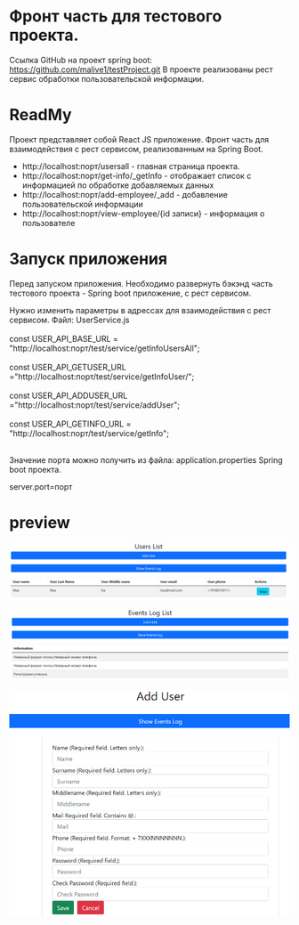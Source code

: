 # Фронт часть для тестового проекта.

Ссылка GitHub на проект spring boot: https://github.com/malive1/testProject.git
В проекте реализованы рест сервис обработки пользовательской информации.

# ReadMy

Проект представляет собой React JS приложение. Фронт часть для взаимодействия с рест сервисом,
реализованным на Spring Boot.

* http://localhost:порт/usersall - главная страница проекта.
* http://localhost:порт/get-info/_getInfo - отображает список с информацией по обработке добавляемых данных
* http://localhost:порт/add-employee/_add - добавление пользовательской информации
* http://localhost:порт/view-employee/{id записи} - информация о пользователе

# Запуск приложения

Перед запуском приложения. Необходимо развернуть бэкэнд часть тестового проекта - Spring boot приложение, с рест сервисом.

Нужно изменить параметры в адрессах для взаимодействия с рест сервисом.
Файл: UserService.js
<br></br>
const USER_API_BASE_URL = "http://localhost:порт/test/service/getInfoUsersAll";
<br></br>
const USER_API_GETUSER_URL ="http://localhost:порт/test/service/getInfoUser/";
<br></br>
const USER_API_ADDUSER_URL ="http://localhost:порт/test/service/addUser";
<br></br>
const USER_API_GETINFO_URL = "http://localhost:порт/test/service/getInfo";
<br></br>

Значение порта можно получить из файла: application.properties Spring boot проекта.

server.port=порт

# preview

![alt text](startForm.png "Стартовая страница")​

![alt text](ListEvent.png "Список событий по запросам")​

![alt text](AddUser.png "Добавление пользователя")​